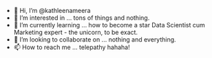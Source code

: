 - 👋 Hi, I’m @kathleenameera
- 👀 I’m interested in ... tons of things and nothing.
- 🌱 I’m currently learning ... how to become a star Data Scientist cum Marketing expert - the unicorn, to be exact.
- 💞️ I’m looking to collaborate on ... nothing and everything.
- 📫 How to reach me ... telepathy hahaha!

<!---
kathleenameera/kathleenameera is a ✨ special ✨ repository because its `README.md` (this file) appears on your GitHub profile.
You can click the Preview link to take a look at your changes.
--->
